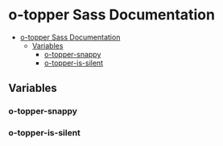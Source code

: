 # o-topper Sass Documentation

- [o-topper Sass Documentation](#o-topper-sass-documentation)
  - [Variables](#variables)
    - [o-topper-snappy](#o-topper-snappy)
    - [o-topper-is-silent](#o-topper-is-silent)

## Variables

### o-topper-snappy

### o-topper-is-silent
